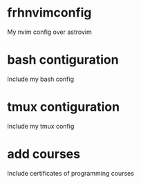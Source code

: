 # frhnvimconfig
My nvim config over astrovim

# bash contiguration
Include my bash config

# tmux contiguration
Include my tmux config

# add courses
Include certificates of programming courses
